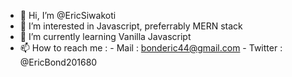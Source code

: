 - 👋 Hi, I’m @EricSiwakoti
- 👀 I’m interested in Javascript, preferrably MERN stack
- 🌱 I’m currently learning Vanilla Javascript
- 📫 How to reach me : 
       - Mail : bonderic44@gmail.com
       - Twitter : @EricBond201680
<!-- 💞️ I’m looking to collaborate on ... -->
<!---
EricSiwakoti/EricSiwakoti is a ✨ special ✨ repository because its `README.md` (this file) appears on your GitHub profile.
You can click the Preview link to take a look at your changes.
--->
